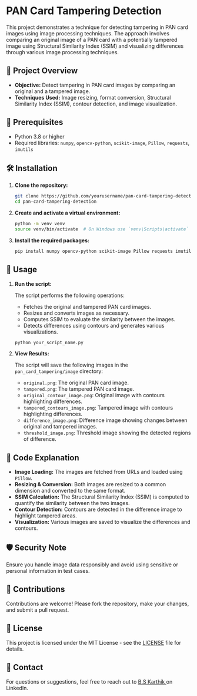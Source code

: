 # PAN Card Tampering Detection

This project demonstrates a technique for detecting tampering in PAN card images using image processing techniques. The approach involves comparing an original image of a PAN card with a potentially tampered image using Structural Similarity Index (SSIM) and visualizing differences through various image processing techniques.

## 📸 Project Overview

- **Objective:** Detect tampering in PAN card images by comparing an original and a tampered image.
- **Techniques Used:** Image resizing, format conversion, Structural Similarity Index (SSIM), contour detection, and image visualization.

## 🔧 Prerequisites

- Python 3.8 or higher
- Required libraries: `numpy`, `opencv-python`, `scikit-image`, `Pillow`, `requests`, `imutils`

## 🛠️ Installation

1. **Clone the repository:**

    ```bash
    git clone https://github.com/yourusername/pan-card-tampering-detection.git
    cd pan-card-tampering-detection
    ```

2. **Create and activate a virtual environment:**

    ```bash
    python -m venv venv
    source venv/bin/activate  # On Windows use `venv\Scripts\activate`
    ```

3. **Install the required packages:**

    ```bash
    pip install numpy opencv-python scikit-image Pillow requests imutils
    ```

## 🚀 Usage

1. **Run the script:**

    The script performs the following operations:
    - Fetches the original and tampered PAN card images.
    - Resizes and converts images as necessary.
    - Computes SSIM to evaluate the similarity between the images.
    - Detects differences using contours and generates various visualizations.

    ```bash
    python your_script_name.py
    ```

2. **View Results:**

    The script will save the following images in the `pan_card_tampering/image` directory:
    - `original.png`: The original PAN card image.
    - `tampered.png`: The tampered PAN card image.
    - `original_contour_image.png`: Original image with contours highlighting differences.
    - `tampered_contours_image.png`: Tampered image with contours highlighting differences.
    - `difference_image.png`: Difference image showing changes between original and tampered images.
    - `threshold_image.png`: Threshold image showing the detected regions of difference.

## 📄 Code Explanation

- **Image Loading:** The images are fetched from URLs and loaded using `Pillow`.
- **Resizing & Conversion:** Both images are resized to a common dimension and converted to the same format.
- **SSIM Calculation:** The Structural Similarity Index (SSIM) is computed to quantify the similarity between the two images.
- **Contour Detection:** Contours are detected in the difference image to highlight tampered areas.
- **Visualization:** Various images are saved to visualize the differences and contours.

## 🛡️ Security Note

Ensure you handle image data responsibly and avoid using sensitive or personal information in test cases.

## 🤝 Contributions

Contributions are welcome! Please fork the repository, make your changes, and submit a pull request.

## 📄 License

This project is licensed under the MIT License - see the [LICENSE](LICENSE) file for details.

## 📧 Contact

For questions or suggestions, feel free to reach out to [B.S Karthik ](https://www.linkedin.com/in/karthikbs85/) on LinkedIn.
